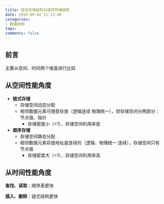 ```yaml
---
title: 链式存储结构与顺序存储结构
date: 2019-09-02 11:13:48
categories:
- 数据结构
tags:
comments: false
---
```


## 前言

主要从空间、时间两个维度进行比较

<!-- more -->

## 从空间性能角度

- **链式存储**
  - 存储空间动态分配
  - 相邻数据元素可随意存放（逻辑连续 物理统一），但存储空间分两部分：节点值、指针
    - 存储密度小（<1），存储空间利用率低
- **顺序存储**
  - 存储空间静态分配
  - 相邻数据元素存放地址是连续的（逻辑、物理统一 连续），存储空间只有节点值
    - 存储密度大（=1），存储空间利用率高



## 从时间性能角度

**查找、读取**：顺序表更快

**插入、删除**：链式结构更快
